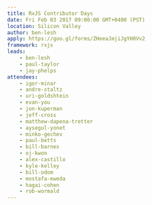```yaml
---
title: RxJS Contributor Days
date: Fri Feb 03 2017 09:00:00 GMT+0400 (PST)
location: Silicon Valley
author: ben-lesh
apply: https://goo.gl/forms/ZHeeaJmjiJgYH0Vv2
framework: rxjs
leads:
    - ben-lesh
    - paul-taylor
    - jay-phelps
attendees: 
    - igor-minar
    - andre-staltz
    - uri-goldshtein
    - evan-you
    - jon-kuperman
    - jeff-cross
    - matthew-dapena-tretter
    - aysegul-yonet
    - minko-gechev
    - paul-betts
    - bill-barnes
    - oj-kwon
    - alex-castillo
    - kyle-kelley
    - bill-odom
    - mostafa-eweda
    - hagai-cohen
    - rob-wormald
---
```

